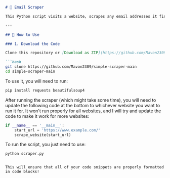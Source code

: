 ```markdown
# 📧 Email Scraper

This Python script visits a website, scrapes any email addresses it finds, and saves them to a CSV file named `emails.csv`.

---

## 📁 How to Use

### 1. Download the Code

Clone this repository or [Download as ZIP](https://github.com/Mavon2309/simple-scraper-main) and unzip it:

```bash
git clone https://github.com/Mavon2309/simple-scraper-main
cd simple-scraper-main
```

To use it, you will need to run:

```bash
pip install requests beautifulsoup4
```

After running the scraper (which might take some time), you will need to update the following code at the bottom to whichever website you want to run it for. It won't run properly for all websites, and I will try and update the code to make it work for more websites:

```python
if __name__ == '__main__':
    start_url = 'https://www.example.com/'
    scrape_website(start_url)
```

To run the script, you just need to use:

```bash
python scraper.py
```
```

This will ensure that all of your code snippets are properly formatted in code blocks!
